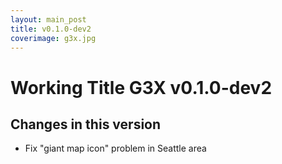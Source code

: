 ```yaml
---
layout: main_post
title: v0.1.0-dev2
coverimage: g3x.jpg
---
```

# Working Title G3X v0.1.0-dev2
## Changes in this version

* Fix "giant map icon" problem in Seattle area